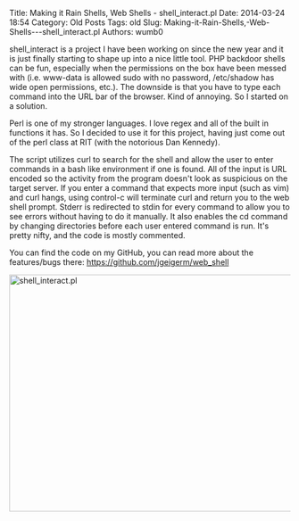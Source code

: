 Title: Making it Rain Shells, Web Shells - shell_interact.pl
Date: 2014-03-24 18:54
Category: Old Posts
Tags: old
Slug: Making-it-Rain-Shells,-Web-Shells---shell_interact.pl
Authors: wumb0

shell_interact is a project I have been working on since the new year and it is just finally starting to shape up into a nice little tool. PHP backdoor shells can be fun, especially when the permissions on the box have been messed with (i.e. www-data is allowed sudo with no password, /etc/shadow has wide open permissions, etc.). The downside is that you have to type each command into the URL bar of the browser. Kind of annoying. So I started on a solution.

Perl is one of my stronger languages. I love regex and all of the built in functions it has. So I decided to use it for this project, having just come out of the perl class at RIT (with the notorious Dan Kennedy).

The script utilizes curl to search for the shell and allow the user to enter commands in a bash like environment if one is found. All of the input is URL encoded so the activity from the program doesn't look as suspicious on the target server. If you enter a command that expects more input (such as vim) and curl hangs, using control-c will terminate curl and return you to the web shell prompt. Stderr is redirected to stdin for every command to allow you to see errors without having to do it manually. It also enables the cd command by changing directories before each user entered command is run. It's pretty nifty, and the code is mostly commented.

You can find the code on my GitHub, you can read more about the features/bugs there: <a title="here it is!" href="https://github.com/jgeigerm/web_shell" target="_blank">https://github.com/jgeigerm/web_shell</a>

<a href="/images/old/uploads/2014/03/Screen-Shot-2014-03-24-at-8.01.03-PM.png"><img class="uk-align-center" alt="shell_interact.pl" src="/images/old/uploads/2014/03/Screen-Shot-2014-03-24-at-8.01.03-PM.png" width="864" height="425" /></a>
